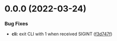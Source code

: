 # 0.0.0 (2022-03-24)


### Bug Fixes

* **cli:** exit CLI with 1 when received SIGINT ([f3d747f](https://github.com/luocong2016/vite-vue/commit/f3d747f6b479e830a13395fc2ce210c29ae6bdc3))



